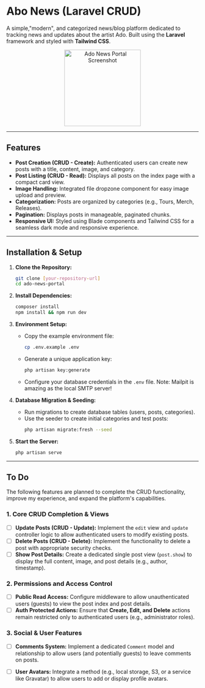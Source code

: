 # Abo News (Laravel CRUD)

A simple,"modern", and categorized news/blog platform dedicated to tracking news and updates about the artist Ado. Built using the **Laravel** framework and styled with **Tailwind CSS**.

<div align="center">
    <img src="https://i.pinimg.com/736x/f4/32/a6/f432a63b29dfae75dff1432eb4b60b62.jpg" alt="Ado News Portal Screenshot" width="200"/>
</div>

---

## Features

* **Post Creation (CRUD - Create):** Authenticated users can create new posts with a title, content, image, and category.
* **Post Listing (CRUD - Read):** Displays all posts on the index page with a compact card view.
* **Image Handling:** Integrated file dropzone component for easy image upload and preview.
* **Categorization:** Posts are organized by categories (e.g., Tours, Merch, Releases).
* **Pagination:** Displays posts in manageable, paginated chunks.
* **Responsive UI:** Styled using Blade components and Tailwind CSS for a seamless dark mode and responsive experience.

---

## Installation & Setup

1.  **Clone the Repository:**
    ```bash
    git clone [your-repository-url]
    cd ado-news-portal
    ```

2.  **Install Dependencies:**
    ```bash
    composer install
    npm install && npm run dev
    ```

3.  **Environment Setup:**
    * Copy the example environment file:
        ```bash
        cp .env.example .env
        ```
    * Generate a unique application key:
        ```bash
        php artisan key:generate
        ```
    * Configure your database credentials in the `.env` file.
Note: Mailpit is amazing as the local SMTP server!

4.  **Database Migration & Seeding:**
    * Run migrations to create database tables (users, posts, categories).
    * Use the seeder to create initial categories and test posts:
        ```bash
        php artisan migrate:fresh --seed
        ```

5.  **Start the Server:**
    ```bash
    php artisan serve
    ```

---

## To Do

The following features are planned to complete the CRUD functionality, improve my experience, and expand the platform's capabilities.

### 1. Core CRUD Completion & Views
- [ ] **Update Posts (CRUD - Update):** Implement the `edit` view and `update` controller logic to allow authenticated users to modify existing posts.
- [ ] **Delete Posts (CRUD - Delete):** Implement the functionality to delete a post with appropriate security checks.
- [ ] **Show Post Details:** Create a dedicated single post view (`post.show`) to display the full content, image, and post details (e.g., author, timestamp).

### 2. Permissions and Access Control
- [ ] **Public Read Access:** Configure middleware to allow unauthenticated users (guests) to view the post index and post details.
- [ ] **Auth Protected Actions:** Ensure that **Create, Edit, and Delete** actions remain restricted only to authenticated users (e.g., administrator roles).

### 3. Social & User Features
- [ ] **Comments System:** Implement a dedicated `Comment` model and relationship to allow users (and potentially guests) to leave comments on posts.
- [ ] **User Avatars:** Integrate a method (e.g., local storage, S3, or a service like Gravatar) to allow users to add or display profile avatars.

